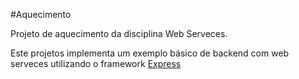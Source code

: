 #Aquecimento

Projeto de aquecimento da disciplina Web Serveces.

Este projetos implementa um exemplo básico de backend com web serveces utilizando o framework [Express](https://expressjs.com/)